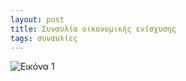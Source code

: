 ```yaml
---
layout: post
title: Συναυλία οικονομικής ενίσχυσης
tags: συναυλίες
---
```


![Εικόνα 1](https://chief.github.io/public/images/lives/14-09-2012.jpg)

